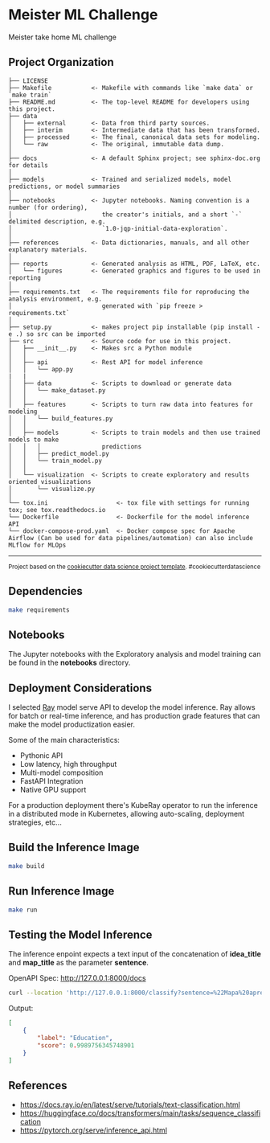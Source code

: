 Meister ML Challenge
==============================

Meister take home ML challenge

Project Organization
------------

    ├── LICENSE
    ├── Makefile           <- Makefile with commands like `make data` or `make train`
    ├── README.md          <- The top-level README for developers using this project.
    ├── data
    │   ├── external       <- Data from third party sources.
    │   ├── interim        <- Intermediate data that has been transformed.
    │   ├── processed      <- The final, canonical data sets for modeling.
    │   └── raw            <- The original, immutable data dump.
    │
    ├── docs               <- A default Sphinx project; see sphinx-doc.org for details
    │
    ├── models             <- Trained and serialized models, model predictions, or model summaries
    │
    ├── notebooks          <- Jupyter notebooks. Naming convention is a number (for ordering),
    │                         the creator's initials, and a short `-` delimited description, e.g.
    │                         `1.0-jqp-initial-data-exploration`.
    │
    ├── references         <- Data dictionaries, manuals, and all other explanatory materials.
    │
    ├── reports            <- Generated analysis as HTML, PDF, LaTeX, etc.
    │   └── figures        <- Generated graphics and figures to be used in reporting
    │
    ├── requirements.txt   <- The requirements file for reproducing the analysis environment, e.g.
    │                         generated with `pip freeze > requirements.txt`
    │
    ├── setup.py           <- makes project pip installable (pip install -e .) so src can be imported
    ├── src                <- Source code for use in this project.
    │   ├── __init__.py    <- Makes src a Python module
    │   │
    │   ├── api            <- Rest API for model inference
    │   │   └── app.py
    |   |
    │   ├── data           <- Scripts to download or generate data
    │   │   └── make_dataset.py
    │   │
    │   ├── features       <- Scripts to turn raw data into features for modeling
    │   │   └── build_features.py
    │   │
    │   ├── models         <- Scripts to train models and then use trained models to make
    │   │   │                 predictions
    │   │   ├── predict_model.py
    │   │   └── train_model.py
    │   │
    │   └── visualization  <- Scripts to create exploratory and results oriented visualizations
    │       └── visualize.py
    │
    └── tox.ini                   <- tox file with settings for running tox; see tox.readthedocs.io
    └── Dockerfile                <- Dockerfile for the model inference API
    └── docker-compose-prod.yaml  <- Docker compose spec for Apache Airflow (Can be used for data pipelines/automation) can also include MLflow for MLOps


--------

<p><small>Project based on the <a target="_blank" href="https://drivendata.github.io/cookiecutter-data-science/">cookiecutter data science project template</a>. #cookiecutterdatascience</small></p>

## Dependencies

```bash
make requirements
```

## Notebooks
The Jupyter notebooks with the Exploratory analysis and model training can be found in the __notebooks__ directory.

## Deployment Considerations
I selected [Ray](https://www.ray.io/) model serve API to develop the model inference. Ray allows for batch or real-time inference, and has production grade features that can make the model productization easier.

Some of the main characteristics:
* Pythonic API
* Low latency, high throughput
* Multi-model composition
* FastAPI Integration
* Native GPU support

For a production deployment there's KubeRay operator to run the inference in a distributed mode in Kubernetes, allowing auto-scaling, deployment strategies, etc...


## Build the Inference Image
```bash
make build
```

## Run Inference Image
```bash
make run
```

## Testing the Model Inference
The inference enpoint expects a text input of the concatenation of __idea_title__ and __map_title__ as the parameter __sentence__.

OpenAPI Spec: http://127.0.0.1:8000/docs


```bash
curl --location 'http://127.0.0.1:8000/classify?sentence=%22Mapa%20aprende%20un%20nuevo%20lenguaje%22'
```

Output:
```json
[
    {
        "label": "Education",
        "score": 0.9989756345748901
    }
]
```

## References

* https://docs.ray.io/en/latest/serve/tutorials/text-classification.html
* https://huggingface.co/docs/transformers/main/tasks/sequence_classification
* https://pytorch.org/serve/inference_api.html
